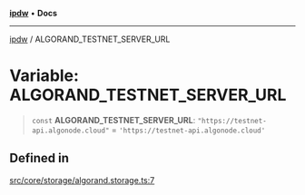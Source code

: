 [**ipdw**](../README.md) • **Docs**

***

[ipdw](../globals.md) / ALGORAND\_TESTNET\_SERVER\_URL

# Variable: ALGORAND\_TESTNET\_SERVER\_URL

> `const` **ALGORAND\_TESTNET\_SERVER\_URL**: `"https://testnet-api.algonode.cloud"` = `'https://testnet-api.algonode.cloud'`

## Defined in

[src/core/storage/algorand.storage.ts:7](https://github.com/ansi-code/ipdw/blob/d3334c70f49293ce3e0ff61a485778d41bda3a8d/src/core/storage/algorand.storage.ts#L7)
